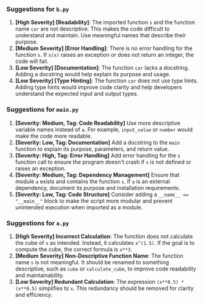 ### Suggestions for `b.py`

1. **[High Severity] [Readability]**: The imported function `s` and the function name `car` are not descriptive. This makes the code difficult to understand and maintain. Use meaningful names that describe their purpose.
2. **[Medium Severity] [Error Handling]**: There is no error handling for the function `s`. If `s(x)` raises an exception or does not return an integer, the code will fail.
3. **[Low Severity] [Documentation]**: The function `car` lacks a docstring. Adding a docstring would help explain its purpose and usage.
4. **[Low Severity] [Type Hinting]**: The function `car` does not use type hints. Adding type hints would improve code clarity and help developers understand the expected input and output types.

### Suggestions for `main.py`

1. **[Severity: Medium, Tag: Code Readability]** Use more descriptive variable names instead of `a`. For example, `input_value` or `number` would make the code more readable.
2. **[Severity: Low, Tag: Documentation]** Add a docstring to the `main` function to explain its purpose, parameters, and return value.
3. **[Severity: High, Tag: Error Handling]** Add error handling for the `s` function call to ensure the program doesn't crash if `s` is not defined or raises an exception.
4. **[Severity: Medium, Tag: Dependency Management]** Ensure that module `a` exists and contains the function `s`. If `a` is an external dependency, document its purpose and installation requirements.
5. **[Severity: Low, Tag: Code Structure]** Consider adding a `__name__ == "__main__"` block to make the script more modular and prevent unintended execution when imported as a module.

### Suggestions for `a.py`

1. **[High Severity] Incorrect Calculation**: The function does not calculate the cube of `x` as intended. Instead, it calculates `x^(1.5)`. If the goal is to compute the cube, the correct formula is `x**3`.
2. **[Medium Severity] Non-Descriptive Function Name**: The function name `s` is not meaningful. It should be renamed to something descriptive, such as `cube` or `calculate_cube`, to improve code readability and maintainability.
3. **[Low Severity] Redundant Calculation**: The expression `(x**0.5) * (x**0.5)` simplifies to `x`. This redundancy should be removed for clarity and efficiency.

